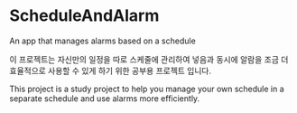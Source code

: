 # ScheduleAndAlarm
An app that manages alarms based on a schedule

이 프로젝트는 자신만의 일정을 따로 스케줄에 관리하여 넣음과 동시에 알람을 조금 더 효율적으로 사용할 수 있게 하기 위한 공부용 프로젝트 입니다.

This project is a study project to help you manage your own schedule in a separate schedule and use alarms more efficiently.
